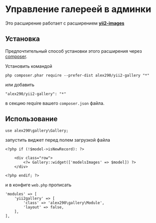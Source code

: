 Управление галереей в админки
=============

Это расширение работает с расширением **[yii2-images](https://github.com/CostaRico/yii2-images)**

Установка
------------

Предпочтительный способ установки этого расширения через [composer](http://getcomposer.org/download/).

Установить командой

	php composer.phar require --prefer-dist alex290/yii2-gallery "*"

или добавить

	"alex290/yii2-gallery": "*"


в секцию require вашего `composer.json` файла.


Использование
-----

	use alex290\gallery\Gallery;

запустить виджет перед полем загрузкой файла


	<?php if (!$model->isNewRecord): ?>

        <div class="row">
            <?= Gallery::widget(['modelsImages' => $model]) ?>  
        </div>

    <?php endif; ?>

и в конфиге `web.php` прописать

	'modules' => [
        'yii2gallery' => [
            'class' => 'alex290\gallery\Module',
            'layout' => false,
        ],  
    ],